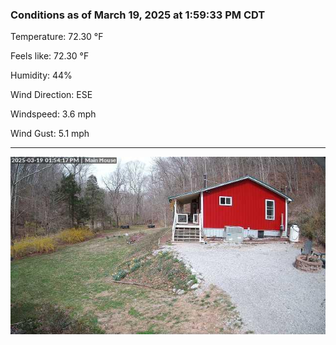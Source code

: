 ### Conditions as of March 19, 2025 at 1:59:33 PM CDT 

Temperature: 72.30 &deg;F

Feels like: 72.30 &deg;F

Humidity: 44%

Wind Direction: ESE

Windspeed: 3.6 mph

Wind Gust: 5.1 mph

---

<img src="./images/latest.jpeg"/>

